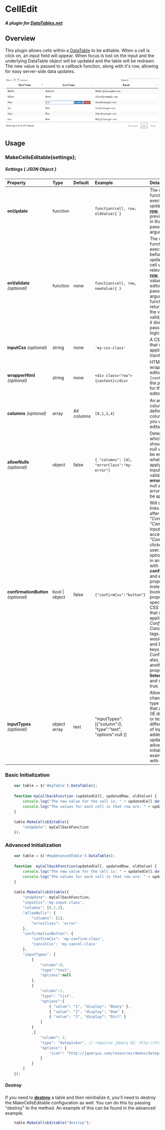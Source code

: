 ﻿# CellEdit
##### A plugin for [DataTables.net](https://datatables.net) 
## Overview
This plugin allows cells within a [DataTable](https://datatables.net/) to be editable. When a cell is click on, an input field will appear. When focus is lost on the input and the underlying DataTable object will be updated and the table will be redrawn. The new value is passed to a callback function, along with it's row, allowing for easy server-side data updates. 

![Example image](example.png "Example")

## Usage
### MakeCellsEditable(settings);
##### Settings { JSON Object  }
Property | Type | Default | Example | Details  
:------ | :------ | :------ | :-----| :------
**onUpdate** | function |  | ```function(cell, row, oldValue){ } ``` | The call back function to be executed. The updated **[cell](https://datatables.net/reference/api/cell())**, **[row](https://datatables.net/reference/api/row())**, and previous value in that cell are passed as arguments. 
**onValidate** _(optional)_ | function | none | ```function(cell, row, newValue){ } ``` | The call back function to be executed before updating the cell value. The relevant **[cell](https://datatables.net/reference/api/cell())**, **[row](https://datatables.net/reference/api/row())**, and new value in the editor are passed as arguments. The function should return `true` if the value is valid, or `false` if it does not pass validation logic.
**inputCss** _(optional)_| string | none |```'my-css-class'```| A CSS class that will be applied to the input field
**wrapperHtml** _(optional)_| string | none |```<div class="row">{content}</div>```| HTML used to wrap the inline editor. Use `{content}` as the placeholder for the inline editor.
**columns** _(optional)_| array | All columns |```[0,1,3,4]```| An array of column indexes defining the columns that you want to be editable.
**allowNulls** _(optional)_| object | false | ```{ "columns": [4], "errorClass":"my-error"}``` | Determines which columns should allow null values to be entered and what CSS to apply if user input fails validation. If **errorClass** is null a default error class will be applied.
**confirmationButton** _(optional)_| bool &#124; object | false | ```{"confirmCss":"button"}``` | Will cause two links to appear after the input; _"Confirm"_ and _"Cancel"_. User input will not be accepted until _"Confirm"_ is clicked by the user. You can optionally pass in an object with **confirmCss** and **cancelCss** properties instead of boolean. These properties specify the CSS classes that should be applied to the _Confirm_ and _Cancel_ anchor tags. If you would like _Enter_ and _Escape_ keys to Confirm/Cancel also, add another property **listenToKeys** and set it to true.
**inputTypes** _(optional)_ | object array | text |  "inputTypes": [{"column":0, "type":"text", "options":null }] | Allows you to change the type of input that appears (IE dropdown or text). As different types of inputs are added I will update the advanced initialization example below with examples.

### Basic Initialization
```javascript
    var table = $('#myTable').DataTable();

    function myCallbackFunction (updatedCell, updatedRow, oldValue) {
        console.log("The new value for the cell is: " + updatedCell.data());
        console.log("The values for each cell in that row are: " + updatedRow.data());
    }

    table.MakeCellsEditable({
        "onUpdate": myCallbackFunction
    });
```
### Advanced Initialization
```javascript
    var table = $('#myAdvancedTable').DataTable();

    function  myCallbackFunction(updatedCell, updatedRow, oldValue) {
        console.log("The new value for the cell is: " + updatedCell.data());
        console.log("The values for each cell in that row are: " + updatedRow.data());
    }

    table.MakeCellsEditable({
        "onUpdate": myCallbackFunction,
        "inputCss":'my-input-class',
        "columns": [0,1,2],
        "allowNulls": {
            "columns": [1],
            "errorClass": 'error'
        },
        "confirmationButton": { 
            "confirmCss": 'my-confirm-class',
            "cancelCss": 'my-cancel-class'
        },
		"inputTypes": [
            {
				"column":0, 
				"type":"text", 
				"options":null 
			}, 
            {
                "column":1, 
                "type": "list",
                "options":[
                    { "value": "1", "display": "Beaty" },
                    { "value": "2", "display": "Doe" },
                    { "value": "3", "display": "Dirt" }
                ]
            }
			,{
                "column": 2,
                "type": "datepicker", // requires jQuery UI: http://http://jqueryui.com/download/
                "options": {
                    "icon": "http://jqueryui.com/resources/demos/datepicker/images/calendar.gif" // Optional
                }
            }
        ]
    });
```
##### Destroy
If you need to **[destroy](https://datatables.net/reference/api/destroy())** a table and then reinitialize it, you'll need to destroy the MakeCellsEditable configuration as well. You can do this by passing "destroy" to the method. An example of this can be found in the advanced example.
```javascript
	table.MakeCellsEditable("destroy");
```
